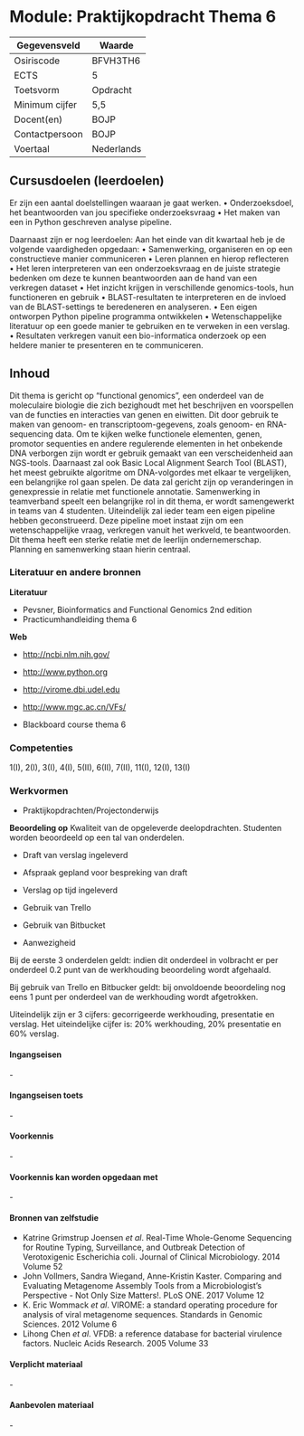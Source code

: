 # Module: Praktijkopdracht Thema 6

| Gegevensveld  | Waarde |
| ------------- | ------------- |
| Osiriscode  | BFVH3TH6  |
| ECTS  | 5 |
| Toetsvorm  | Opdracht |
| Minimum cijfer  | 5,5 |
| Docent(en)  | BOJP |
| Contactpersoon  | BOJP |
| Voertaal  | Nederlands |

## Cursusdoelen (leerdoelen)

Er zijn een aantal doelstellingen waaraan je gaat werken.
•	Onderzoeksdoel, het beantwoorden van jou specifieke onderzoeksvraag
•	Het maken van een in Python geschreven analyse pipeline.

Daarnaast zijn er nog leerdoelen:
	Aan het einde van dit kwartaal heb je de volgende vaardigheden opgedaan:
•	Samenwerking, organiseren en op een constructieve manier communiceren
•	Leren plannen en hierop reflecteren
•	Het leren interpreteren van een onderzoeksvraag en de juiste strategie bedenken om deze te kunnen beantwoorden aan de hand van een verkregen dataset
•	Het inzicht krijgen in verschillende genomics-tools, hun functioneren en gebruik
•	BLAST-resultaten te interpreteren en de invloed van de BLAST-settings te beredeneren en analyseren.
•	Een eigen ontworpen Python pipeline programma ontwikkelen 
•	Wetenschappelijke literatuur op een goede manier te gebruiken en te verweken in een verslag.
•	Resultaten verkregen vanuit een bio-informatica onderzoek op een heldere manier te presenteren en te communiceren.



## Inhoud

Dit thema is gericht op “functional genomics”, een onderdeel van de moleculaire biologie die zich bezighoudt met het 
beschrijven en voorspellen van de functies en interacties van genen en eiwitten. 
Dit door gebruik te maken van genoom- en transcriptoom-gegevens, zoals genoom- en RNA-sequencing data. 
Om te kijken welke functionele elementen, genen, promotor sequenties en andere regulerende elementen in het onbekende 
DNA verborgen zijn wordt er gebruik gemaakt van een verscheidenheid aan NGS-tools. 
Daarnaast zal ook Basic Local Alignment Search Tool (BLAST), het meest gebruikte algoritme om DNA-volgordes met elkaar 
te vergelijken, een belangrijke rol gaan spelen. De data zal gericht zijn op veranderingen in genexpressie 
in relatie met functionele annotatie. Samenwerking in teamverband speelt een belangrijke rol in dit thema, er wordt samengewerkt
in teams van 4 studenten. Uiteindelijk zal ieder team een eigen  pipeline hebben geconstrueerd. Deze pipeline moet instaat zijn om een wetenschappelijke vraag, verkregen vanuit het werkveld, te beantwoorden.
Dit thema heeft een sterke relatie met de leerlijn ondernemerschap. Planning en samenwerking staan hierin centraal.

### Literatuur en andere bronnen

**Literatuur**  
- Pevsner, Bioinformatics and Functional Genomics 2nd edition
- Practicumhandleiding thema 6

**Web**
- http://ncbi.nlm.nih.gov/

- http://www.python.org
- http://virome.dbi.udel.edu
- http://www.mgc.ac.cn/VFs/
- Blackboard course thema 6


### Competenties
1(I), 2(I), 3(I), 4(I), 5(II), 6(II), 7(II), 11(I), 12(I), 13(I)

### Werkvormen  
- Praktijkopdrachten/Projectonderwijs  

**Beoordeling op** Kwaliteit van de opgeleverde deelopdrachten. 
Studenten worden beoordeeld op een tal van onderdelen.
- Draft van verslag ingeleverd 
- Afspraak gepland voor bespreking van draft
- Verslag op tijd ingeleverd

- Gebruik van Trello
- Gebruik van Bitbucket

- Aanwezigheid

Bij de eerste 3 onderdelen geldt: indien dit onderdeel in volbracht er  per onderdeel 0.2 punt van de werkhouding beoordeling wordt afgehaald.

Bij gebruik van Trello en Bitbucker geldt: bij onvoldoende beoordeling nog eens 1 punt per onderdeel van de werkhouding wordt afgetrokken.

Uiteindelijk zijn er 3 cijfers: gecorrigeerde werkhouding, presentatie en verslag.
Het uiteindelijke cijfer is: 20% werkhouding, 20% presentatie en 60% verslag.


#### Ingangseisen 
\- 

#### Ingangseisen toets
\- 

#### Voorkennis
\-

#### Voorkennis kan worden opgedaan met
\-

#### Bronnen van zelfstudie
- Katrine Grimstrup Joensen *et al*. Real-Time Whole-Genome Sequencing for Routine Typing, Surveillance, and Outbreak Detection of Verotoxigenic Escherichia coli. Journal of Clinical Microbiology. 2014 Volume 52
- John Vollmers, Sandra Wiegand, Anne-Kristin Kaster. Comparing and Evaluating Metagenome Assembly Tools from a Microbiologist’s Perspective - Not Only Size Matters!. PLoS ONE. 2017 Volume 12
- K. Eric Wommack *et al*. VIROME: a standard operating procedure for analysis of viral metagenome sequences. Standards in Genomic Sciences. 2012 Volume 6
- Lihong Chen *et al*. VFDB: a reference database for bacterial virulence factors. Nucleic Acids Research. 2005 Volume 33

#### Verplicht materiaal
\-

#### Aanbevolen materiaal
\-


